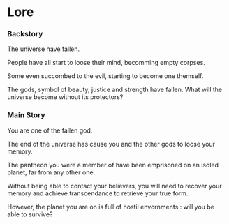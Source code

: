 # Lore

### Backstory

The universe have fallen.

People have all start to loose their mind, becomming empty corpses.

Some even succombed to the evil, starting to become one themself.

The gods, symbol of beauty, justice and strength have fallen.
What will the universe become without its protectors?

### Main Story

You are one of the fallen god.

The end of the universe has cause you and the other gods to loose your memory.

The pantheon you were a member of have been emprisoned on an isoled planet, far from any other one.

Without being able to contact your believers, you will need to recover your memory and achieve transcendance to retrieve your true form.

However, the planet you are on is full of hostil envornments : will you be able to survive?
